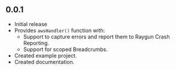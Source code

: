 ## 0.0.1

- Initial release
- Provides `awsHandler()` function with:
  - Support to capture errors and report them to Raygun Crash Reporting.
  - Support for scoped Breadcrumbs.
- Created example project.
- Created documentation.
 